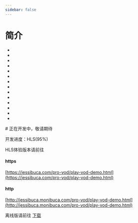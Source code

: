 ```yaml
---
sidebar: false
---
```


# 简介
-
-
-
-
-
-
-
-
-
-
-
-
-
-
<Rice/>
# 正在开发中，敬请期待


开发进度：HLS(95%)

HLS体验版本请前往

#### https
[https://jessibuca.com/pro-vod/play-vod-demo.html](https://jessibuca.com/pro-vod/play-vod-demo.html)

#### http
[http://jessibuca.monibuca.com/pro-vod/play-vod-demo.html](http://jessibuca.monibuca.com/pro-vod/play-vod-demo.html)


离线版请前往 [下载](https://jessibuca.com/pro-vod.zip)
